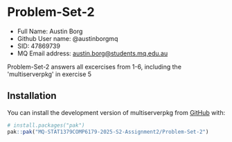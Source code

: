 # Problem-Set-2

- Full Name: Austin Borg
- Github User name: @austinborgmq
- SID: 47869739
- MQ Email address: austin.borg@students.mq.edu.au

<!-- badges: start -->
<!-- badges: end -->

Problem-Set-2 answers all excercises from 1-6, including the 'multiserverpkg' in exercise 5

## Installation

You can install the development version of multiserverpkg from [GitHub](https://github.com/) with:

``` r
# install.packages("pak")
pak::pak("MQ-STAT1379COMP6179-2025-S2-Assignment2/Problem-Set-2")